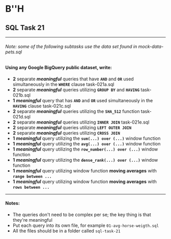 # B''H


## SQL Task 21

---
###### Note: some of the following subtasks use the data set found in mock-data-pets.sql

#### Using any Google BigQuery public dataset, write:
- **2** separate ***meaningful*** queries that have **`AND`** and **`OR`** used simultaneously in the **`WHERE`** clause
task-021a.sql
- **2** separate ***meaningful*** queries utilizing **`GROUP BY`** and **`HAVING`**
task-021b.sql
- **1** ***meaningful*** query that has **`AND`** and **`OR`** used simultaneously in the **`HAVING`** clause
task-021c.sql
- **2** separate ***meaningful*** queries utilizing the **`SHA_512`** function 
task-021d.sql
- **2** separate ***meaningful*** queries utilizing **`INNER JOIN`** 
 task-021e.sql
- **2** separate ***meaningful*** queries utilizing **`LEFT OUTER JOIN`**
- **2** separate ***meaningful*** queries utilizing **`CROSS JOIN`**
- **1** ***meaningful*** query utilizing the **`sum(...) over (...)`** window function
- **1** ***meaningful*** query utilizing the **`avg(...) over (...)`** window function
- **1** ***meaningful*** query utilizing the **`row_number(...) over (...)`** window function
- **1** ***meaningful*** query utilizing the **`dense_rank(...) over (...)`** window function
- **1** ***meaningful*** query utilizing window function **moving averages** with **`range between ...`**
- **1** ***meaningful*** query utilizing window function **moving averages** with **`rows between ...`**

---

#### Notes:
- The queries don't need to be complex per se; the key thing is that they're meaningful
- Put each query into its own file, for example `01-avg-horse-weigth.sql`
- All the files should be in a folder called `sql-task-21`  
